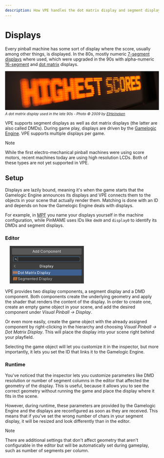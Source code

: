 ```yaml
---
description: How VPE handles the dot matrix display and segment displays.
---
```

# Displays

Every pinball machine has some sort of display where the score, usually among other things, is displayed. In the 80s, mostly numeric [7-segment displays](https://en.wikipedia.org/wiki/Seven-segment_display) where used, which were upgraded in the 90s with alpha-numeric [16-segment](https://en.wikipedia.org/wiki/Sixteen-segment_display) and [dot matrix](https://en.wikipedia.org/wiki/Dot-matrix_display) displays.

![DMD](dmd-game_over.jpg)
<small>*A dot matrix display used in the late 90s - Photo © 2009 by [ElHeineken](https://commons.wikimedia.org/wiki/File:Pinball_Dot_Matrix_Display_-_Demolition_Man.JPG)*</small>

VPE supports segment displays as well as dot matrix displays (the latter are also called DMDs). During game play, displays are driven by the [Gamelogic Engine](gamelogic-engine.md). VPE supports multiple displays per game.

> [!note]
> While the first electro-mechanical pinball machines were using score motors, recent machines today are using high resolution LCDs. Both of these types are not yet supported in VPE.

## Setup

Displays are lazily bound, meaning it's when the game starts that the Gamelogic Engine announces its displays and VPE connects them to the objects in your scene that actually render them. Matching is done with an ID and depends on how the Gamelogic Engine deals with displays. 

For example, in [MPF](../../plugins/mpf/index.md) you name your displays yourself in the machine configuration, while PinMAME uses IDs like `dmd0` and `display0` to identify its DMDs and segment displays.

### Editor

<img src="display-add-component.png" width="243" alt="Add display component" class="img-responsive pull-right" style="margin-left: 15px"/>

VPE provides two display components, a segment display and a DMD component. Both components create the underlying geometry and apply the shader that renders the content of the display. In order to create one, create an empty game object in your scene, and add the desired component under *Visual Pinball -> Display*.

Or even more easily, create the game object with the already assigned component by right-clicking in the hierarchy and choosing *Visual Pinball -> Dot Matrix Display*. This will place the display into your scene right behind your playfield.

Selecting the game object will let you customize it in the inspector, but more importantly, it lets you set the ID that links it to the Gamelogic Engine.

### Runtime

You've noticed that the inspector lets you customize parameters like DMD resolution or number of segment columns in the editor that affected the geometry of the display. This is useful, because it allows you to see the correct geometry without running the game and place the display where it fits in the scene.

However, during runtime, these parameters are provided by the Gamelogic Engine and the displays are reconfigured as soon as they are received. This means that if you've set the wrong number of chars in your segment display, it will be resized and look differently than in the editor.

> [!note]
> There are additional settings that don't affect geometry that aren't configurable in the editor but will be automatically set during gameplay, such as number of segments per column.